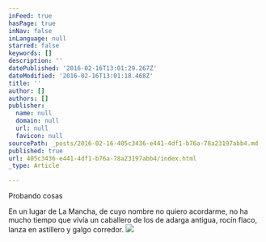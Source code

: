 ```yaml
---
inFeed: true
hasPage: true
inNav: false
inLanguage: null
starred: false
keywords: []
description: ''
datePublished: '2016-02-16T13:01:29.267Z'
dateModified: '2016-02-16T13:01:18.468Z'
title: ''
author: []
authors: []
publisher:
  name: null
  domain: null
  url: null
  favicon: null
sourcePath: _posts/2016-02-16-405c3436-e441-4df1-b76a-78a23197abb4.md
published: true
url: 405c3436-e441-4df1-b76a-78a23197abb4/index.html
_type: Article

---
```

Probando cosas

En un lugar de La Mancha, de cuyo nombre no quiero acordarme, no ha mucho tiempo que vivía un caballero de los de adarga antigua, rocín flaco, lanza en astillero y galgo corredor.
![](https://the-grid-user-content.s3-us-west-2.amazonaws.com/9f784959-1c14-4ba9-9811-db69efb11b9c.jpg)